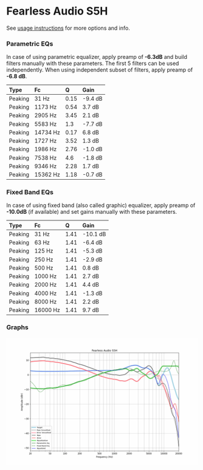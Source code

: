 # Fearless Audio S5H
See [usage instructions](https://github.com/jaakkopasanen/AutoEq#usage) for more options and info.

### Parametric EQs
In case of using parametric equalizer, apply preamp of **-6.3dB** and build filters manually
with these parameters. The first 5 filters can be used independently.
When using independent subset of filters, apply preamp of **-6.8 dB**.

| Type    | Fc       |    Q | Gain    |
|:--------|:---------|:-----|:--------|
| Peaking | 31 Hz    | 0.15 | -9.4 dB |
| Peaking | 1173 Hz  | 0.54 | 3.7 dB  |
| Peaking | 2905 Hz  | 3.45 | 2.1 dB  |
| Peaking | 5583 Hz  | 1.3  | -7.7 dB |
| Peaking | 14734 Hz | 0.17 | 6.8 dB  |
| Peaking | 1727 Hz  | 3.52 | 1.3 dB  |
| Peaking | 1986 Hz  | 2.76 | -1.0 dB |
| Peaking | 7538 Hz  | 4.6  | -1.8 dB |
| Peaking | 9346 Hz  | 2.28 | 1.7 dB  |
| Peaking | 15362 Hz | 1.18 | -0.7 dB |

### Fixed Band EQs
In case of using fixed band (also called graphic) equalizer, apply preamp of **-10.0dB**
(if available) and set gains manually with these parameters.

| Type    | Fc       |    Q | Gain     |
|:--------|:---------|:-----|:---------|
| Peaking | 31 Hz    | 1.41 | -10.1 dB |
| Peaking | 63 Hz    | 1.41 | -6.4 dB  |
| Peaking | 125 Hz   | 1.41 | -5.3 dB  |
| Peaking | 250 Hz   | 1.41 | -2.9 dB  |
| Peaking | 500 Hz   | 1.41 | 0.8 dB   |
| Peaking | 1000 Hz  | 1.41 | 2.7 dB   |
| Peaking | 2000 Hz  | 1.41 | 4.4 dB   |
| Peaking | 4000 Hz  | 1.41 | -1.3 dB  |
| Peaking | 8000 Hz  | 1.41 | 2.2 dB   |
| Peaking | 16000 Hz | 1.41 | 9.7 dB   |

### Graphs
![](./Fearless%20Audio%20S5H.png)